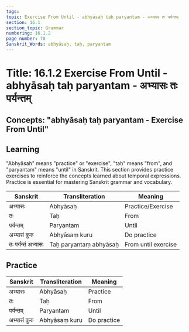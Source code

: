 ```yaml
---
tags:
topic: Exercise From Until - abhyāsaḥ taḥ paryantam - अभ्यासः तः पर्यन्तम्
section: 16.1
section_topic: Grammar
numbering: 16.1.2
page number: 78
Sanskrit_Words: abhyāsaḥ, taḥ, paryantam
---
```

# Title: 16.1.2 Exercise From Until - abhyāsaḥ taḥ paryantam - अभ्यासः तः पर्यन्तम्
## Concepts: "abhyāsaḥ taḥ paryantam - Exercise From Until"

## Learning
"Abhyāsaḥ" means "practice" or "exercise", "taḥ" means "from", and "paryantam" means "until" in Sanskrit. This section provides practice exercises to reinforce the concepts learned about temporal expressions. Practice is essential for mastering Sanskrit grammar and vocabulary.

| Sanskrit           | Transliteration      | Meaning                          |
| ------------------ | -------------------- | -------------------------------- |
| अभ्यासः            | Abhyāsaḥ            | Practice/Exercise                |
| तः                 | Taḥ                  | From                             |
| पर्यन्तम्          | Paryantam            | Until                            |
| अभ्यासं कुरु       | Abhyāsaṃ kuru       | Do practice                      |
| तः पर्यन्तं अभ्यासः | Taḥ paryantaṃ abhyāsaḥ | From until exercise            |

## Practice
| Sanskrit           | Transliteration      | Meaning                          |
| ------------------ | -------------------- | -------------------------------- |
| अभ्यासः            | Abhyāsaḥ            | Practice                         |
| तः                 | Taḥ                  | From                             |
| पर्यन्तम्          | Paryantam            | Until                            |
| अभ्यासं कुरु       | Abhyāsaṃ kuru       | Do practice                      |
